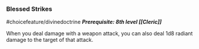 ### Blessed Strikes
#choicefeature/divinedoctrine
***Prerequisite: 8th level [[Cleric]]***

When you deal damage with a weapon attack, you can also deal 1d8 radiant damage to the target of that attack.